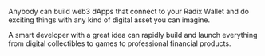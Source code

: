 Anybody can build web3 dApps that connect to your Radix Wallet and do exciting things with any kind of digital asset you can imagine.

A smart developer with a great idea can rapidly build and launch everything from digital collectibles to games to professional financial products.
